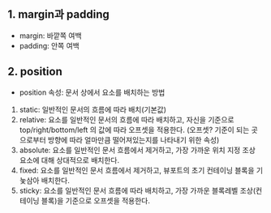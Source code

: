 ## 1. margin과 padding
* margin: 바깥쪽 여백
* padding: 안쪽 여백

## 2. position
* position 속성: 문서 상에서 요소를 배치하는 방법
1. static: 일반적인 문서의 흐름에 따라 배치(기본값)
2. relative: 요소를 일반적인 문서의 흐름에 따라 배치하고, 자신을 기준으로 top/right/bottom/left 의 값에 따라 오프셋을 적용한다.
(오프셋? 기준이 되는 곳으로부터 방향에 따라 얼마만큼 떨어져있는지를 나타내기 위한 속성)
3. absolute: 요소를 일반적인 문서 흐름에서 제거하고, 가장 가까운 위치 지정 조상 요소에 대해 상대적으로 배치한다.
4. fixed: 요소를 일반적인 문서 흐름에서 제거하고, 뷰포트의 초기 컨테이닝 블록을 기눚삼아 배치한다.
5. sticky: 요소를 일반적인 문서 흐름에 따라 배치하고, 가장 가까운 블록레벨 조상(컨테이닝 블록)을 기준으로 오프셋을 적용한다. 
